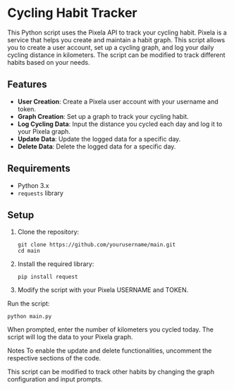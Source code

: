 # Cycling Habit Tracker

This Python script uses the Pixela API to track your cycling habit. Pixela is a service that helps you create and maintain a habit graph. This script allows you to create a user account, set up a cycling graph, and log your daily cycling distance in kilometers. The script can be modified to track different habits based on your needs.

## Features

- **User Creation**: Create a Pixela user account with your username and token.
- **Graph Creation**: Set up a graph to track your cycling habit.
- **Log Cycling Data**: Input the distance you cycled each day and log it to your Pixela graph.
- **Update Data**: Update the logged data for a specific day.
- **Delete Data**: Delete the logged data for a specific day.

## Requirements

- Python 3.x
- `requests` library

## Setup

1. Clone the repository:
   ```
   git clone https://github.com/yourusername/main.git
   cd main
2. Install the required library:
   ```
   pip install request

3. Modify the script with your Pixela USERNAME and TOKEN.

Run the script:

    python main.py
  
When prompted, enter the number of kilometers you cycled today. The script will log the data to your Pixela graph.
  
Notes
To enable the update and delete functionalities, uncomment the respective sections of the code.

This script can be modified to track other habits by changing the graph configuration and input prompts.
